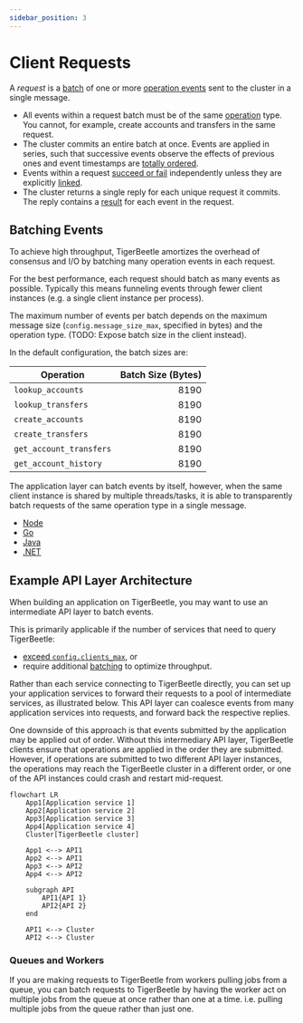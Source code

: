 ```yaml
---
sidebar_position: 3
---
```


# Client Requests

A _request_ is a [batch](#batching-events) of one or more [operation
events](../reference/operations/index.md) sent to the cluster in a single message.

- All events within a request batch must be of the same
  [operation](../reference/operations/index.md) type. You cannot, for example, create accounts and
  transfers in the same request.
- The cluster commits an entire batch at once. Events are applied in series, such that successive
  events observe the effects of previous ones and event timestamps are [totally
  ordered](time.md#timestamps-are-totally-ordered).
- Events within a request [succeed or fail](../reference/operations/create_transfers.md#result)
  independently unless they are explicitly [linked](../reference/transfers.md#flagslinked).
- The cluster returns a single reply for each unique request it commits. The reply contains a
  [result](../reference/operations/create_transfers.md#result) for each event in the request.

## Batching Events

To achieve high throughput, TigerBeetle amortizes the overhead of consensus and I/O by batching many
operation events in each request. 

For the best performance, each request should batch as many events as possible. Typically this means
funneling events through fewer client instances (e.g. a single client instance per process).

The maximum number of events per batch depends on the maximum message size
(`config.message_size_max`, specified in bytes) and the operation type. (TODO: Expose batch size in
the client instead).

In the default configuration, the batch sizes are:

| Operation               | Batch Size (Bytes) |
| ----------------------- | -----------------: |
| `lookup_accounts`       |               8190 |
| `lookup_transfers`      |               8190 |
| `create_accounts`       |               8190 |
| `create_transfers`      |               8190 |
| `get_account_transfers` |               8190 |
| `get_account_history`   |               8190 |

The application layer can batch events by itself, however, when the same client instance is shared
by multiple threads/tasks, it is able to transparently batch requests of the same operation type in
a single message.

- [Node](/src/clients/node/README.md#batching)
- [Go](/src/clients/go/README.md#batching)
- [Java](/src/clients/java/README.md#batching)
- [.NET](/src/clients/dotnet/README.md#batching)

## Example API Layer Architecture

When building an application on TigerBeetle, you may want to use an intermediate API layer to batch
events.

This is primarily applicable if the number of services that need to query TigerBeetle:

- [exceed `config.clients_max`](./client-sessions.md#eviction), or
- require additional [batching](#batching-events) to optimize throughput.

Rather than each service connecting to TigerBeetle directly, you can set up your application
services to forward their requests to a pool of intermediate services, as illustrated below. This
API layer can coalesce events from many application services into requests, and forward back the
respective replies. 

One downside of this approach is that events submitted by the application may be applied out of
order. Without this intermediary API layer, TigerBeetle clients ensure that operations are applied
in the order they are submitted. However, if operations are submitted to two different API layer
instances, the operations may reach the TigerBeetle cluster in a different order, or one of the API
instances could crash and restart mid-request. 


```mermaid
flowchart LR
    App1[Application service 1]
    App2[Application service 2]
    App3[Application service 3]
    App4[Application service 4]
    Cluster[TigerBeetle cluster]

    App1 <--> API1
    App2 <--> API1
    App3 <--> API2
    App4 <--> API2

    subgraph API
        API1{API 1}
        API2{API 2}
    end

    API1 <--> Cluster
    API2 <--> Cluster
```

### Queues and Workers

If you are making requests to TigerBeetle from workers pulling jobs from a queue, you can batch
requests to TigerBeetle by having the worker act on multiple jobs from the queue at once rather than
one at a time. i.e. pulling multiple jobs from the queue rather than just one.
